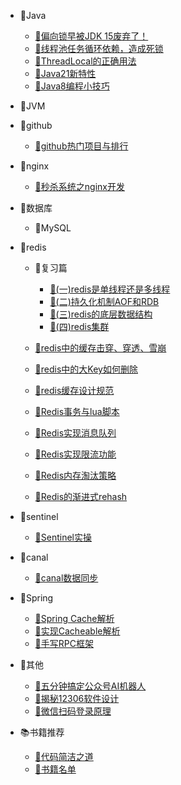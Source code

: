 * 📁Java
  * [📝偏向锁早被JDK 15废弃了！](md/java/你背的“八股文”已经过时了，偏向锁早被JDK%2015废弃了！.md)
  * [📝线程池任务循环依赖，造成死锁](md/java/完蛋了，线程池死锁，生产出Bug了.md)
  * [📝ThreadLocal的正确用法](md/java/你真的会用ThreadLocal吗.md)
  * [📝Java21新特性](md/java/Spring正式弃用Java%208，还不赶紧学Java%2021.md)
  * [📝Java8编程小技巧](md/java/Java8编程小技巧.md)

* 📁JVM
* 📁github
  * [📝github热门项目与排行](md/github/程序员必须了解的github项目热门趋势和star排行.md)
* 📁nginx
  * [📝秒杀系统之nginx开发](md/nginx/秒杀系统之Nginx开发/01-秒杀系统之Nginx开发.md)

* 📁数据库
  * 📁MySQL
  
* 📁redis
  * 📁复习篇
    * [📝(一)redis是单线程还是多线程](md/redis/review/redis究竟是单线程还是多线程/redis究竟是单线程还是多线程？.md) 
    * [📝(二)持久化机制AOF和RDB](md/redis/review/redis持久化机制AOF与RDB/redis持久化机制AOF与RDB.md)
    * [📝(三)redis的底层数据结构](md/redis/review/redis的底层数据结构/redis的底层数据结构，看起来很复杂，其实一点也不简单.md) 
    * [📝(四)redis集群](md/redis/review/redis集群/redis的主从、哨兵、切片集群.md)

  * [📝redis中的缓存击穿、穿透、雪崩](md/redis/business/一文搞懂缓存击穿、穿透、雪崩/不用背八股文！一文搞懂redis缓存击穿、穿透、雪崩！.md)
  * [📝redis中的大Key如何删除](md/redis/business/redis中的大key要如何删除/redis中的大key要如何删除？.md)
  * [📝redis缓存设计规范](md/redis/business/redis缓存设计规范/redis缓存设计规范.md)
  * [📝Redis事务与lua脚本](md/redis/business/redis事务与lua脚本/redis明明有事务，为什么大家更喜欢用lua脚本.md)
  * [📝Redis实现消息队列](md/redis/business/redis实现消息队列/redis实现消息队列.md)
  * [📝Redis实现限流功能](md/redis/business/redis实现限流功能/redis实现限流功能.md)
  * [📝Redis内存淘汰策略](md/redis/business/redis的内存淘汰策略/redis的内存淘汰策略.md)
  * [📝Redis的渐进式rehash](md/redis/business/redis的渐进式rehash扩容机制/Redis的渐进式rehash扩容机制.md)

* 📁sentinel
  * [📝Sentinel实操](md/middleware/sentinel/sentinel实操/Sentinel实操：微服务稳定性的流量守护神)
* 📁canal
  * [📝canal数据同步](md/canal/数据库增量数据同步，用Canal组件好使吗？.md)

* 📁Spring
  * [📝Spring Cache解析](md/spring/Spring%20Cache解析/Spring%20Cache解析.md)
  * [📝实现Cacheable解析](md/spring/实现Cacheable注解/实现Cacheable注解.md)
  * [📝手写RPC框架](md/spring/手写RPC框架/手写RPC框架.md)
  
* 📁其他
  * [📝五分钟搞定公众号AI机器人](md/other/五分钟搞定公众号AI机器人/震惊！五分钟轻松搞定公众号AI机器人，无须服务器)
  * [📝揭秘12306软件设计](md/other/揭秘12306/春运抢票大作战：揭秘12306，为什么你的票总被抢光了？)
  * [📝微信扫码登录原理](md/other/微信扫码登录实现原理/微信扫码登录是如何实现的.md)

* 📚️书籍推荐
  * [📘代码简洁之道](md/books/代码简洁之道/代码简洁之道.md)
  * [📝书籍名单](md/books/书籍名单/书籍名单.md)
